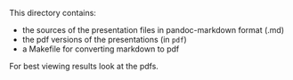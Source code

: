 <!-- zuletzt akualisiert: -->
<!-- 2016-02-23, Uwe Springmann -->

This directory contains:

* the sources of the presentation files in pandoc-markdown format (.md)
* the pdf versions of the presentations (in `pdf`)
* a Makefile for converting markdown to pdf

For best viewing results look at the pdfs.
